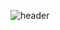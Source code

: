 ![header](https://capsule-render.vercel.app/api?type=Venom&color=gradient&section=header&animation=twinkling&&fontColor=6a6b6d&text=BoNa's%20repository%20%F0%9F%A4%97)
